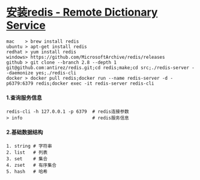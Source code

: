 
# **[安装redis - Remote Dictionary Service](http://redis.io/)**

~~~
mac    > brew install redis
ubuntu > apt-get install redis
redhat > yum install redis
windows> https://github.com/MicrosoftArchive/redis/releases
github > git clone --branch 2.8 --depth 1 git@github.com:antirez/redis.git;cd redis;make;cd src;./redis-server --daemonize yes;./redis-cli
docker > docker pull redis;docker run --name redis-server -d -p6379:6379 redis;docker exec -it redis-server redis-cli
~~~

####  1.查询服务信息

~~~
redis-cli -h 127.0.0.1 -p 6379  # redis连接参数
> info                          # redis服务信息
~~~

####  2.基础数据结构

~~~
1. string # 字符串
2. list   # 列表
3. set    # 集合
4. zset   # 有序集合
5. hash   # 哈希
~~~


